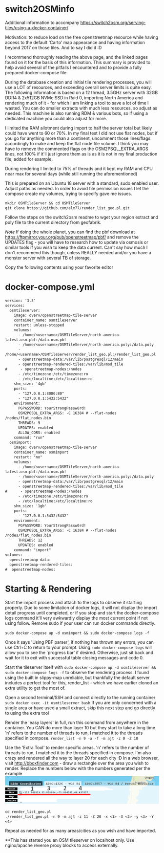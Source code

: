 # switch2OSMinfo
Additional information to accompany https://switch2osm.org/serving-tiles/using-a-docker-container/ 

Motivation: to reduce load on the free openstreetmap resource while having access to the default 'Carto' map appearance and having information beyond 2017 on those tiles. And to say I did it :D

I recommend thoroughly reading the above page, and the linked pages found on it for the basis of this information. This summary is provided to help avoid several of the pitfalls I encountered and to provide a fully prepared docker-compose file.

During the database creation and initial tile rendering processes, you will use a LOT of resources, and exceeding overall server limits is quite easy. The following information is based on a 12 thread, 3.5GHz server with 32GB DDR4 & 2x512GB NVMe SSD in Raid 0, importing North America and rendering much of it - for which I am linking a tool to save a lot of time I wasted. You can do smaller extracts with much less resources, so adjust as needed. This machine is also running RDM & various bots, so if using a dedicated machine you could also adjust for more.

I limited the RAM allotment during import to half the server total but likely could have went to 60 or 70%. In my final test I did not use flat nodes, but if you go for anything more than a continent, uncomment those lines/flags accordingly to make and keep the flat node file volume. I think you may have to remove the commented flags on the OSM2PSQL_EXTRA_ARGS lines, not 100% if it'll just ignore them as is as it is not in my final production file, added for example.

During rendering I limited to 75% of threads and it kept my RAM and CPU near max for several days (while still running the aforementioned)

This is prepared on an Ubuntu 18 server with a standard, sudo enabled user. Adjust paths as needed. In order to avoid file permission issues I let the compose create my volumes, trying to specify gave me issues.
```
mkdir OSMTileServer && cd OSMTileServer
git clone https://github.com/alx77/render_list_geo.pl.git
```

Follow the steps on the switch2osm readme to wget your region extract and poly file to the current directory from geofabrik. 

*Note* If doing the whole planet, you can find the pbf download at https://ftpmirror.your.org/pub/openstreetmap/pbf/ and
remove the UPDATES flag - you will have to research how to update via osmosis or similar tools if you wish to keep the data current. Can't say how much I don't recommend this though, unless REALLY needed and/or you have a monster server with several TB of storage.

Copy the following contents using your favorite editor

# docker-compose.yml
```
version: '3.5'
services:
  osmtileserver:
    image: overv/openstreetmap-tile-server
    container_name: osmtileserver
    restart: unless-stopped
    volumes:
      - /home/<username>/OSMTileServer/north-america-latest.osm.pbf:/data.osm.pbf
      - /home/<username>/OSMTileServer/north-america.poly:/data.poly
      - /home/<username>/OSMTileServer/render_list_geo.pl:/render_list_geo.pl
      - openstreetmap-data:/var/lib/postgresql/12/main
      - openstreetmap-rendered-tiles:/var/lib/mod_tile
#      - openstreetmap-nodes:/nodes
      - /etc/timezone:/etc/timezone:ro
      - /etc/localtime:/etc/localtime:ro
    shm_size: '4gb'
    ports:
      - "127.0.0.1:8080:80"
      - "127.0.0.1:5432:5432"
    environment:
      PGPASSWORD: YourStrongPassw0rd!
      OSM2PGSQL_EXTRA_ARGS: -C 16384 # --flat-nodes /nodes/flat_nodes.bin
      THREADS: 9
      UPDATES: enabled
      ALLOW_CORS: enabled
    command: "run"
  osmimport:
    image: overv/openstreetmap-tile-server
    container_name: osmimport
    restart: "no"
    volumes:
      - /home/<username>/OSMTileServer/north-america-latest.osm.pbf:/data.osm.pbf
      - /home/<username>/OSMTileServer/north-america.poly:/data.poly
      - openstreetmap-data:/var/lib/postgresql/12/main
      - openstreetmap-rendered-tiles:/var/lib/mod_tile
#      - openstreetmap-nodes:/nodes
      - /etc/timezone:/etc/timezone:ro
      - /etc/localtime:/etc/localtime:ro
    shm_size: '1gb'
    ports:
      - "127.0.0.1:5432:5432"
    environment:
      PGPASSWORD: YourStrongPassw0rd!
      OSM2PGSQL_EXTRA_ARGS: -C 16384 # --flat-nodes /nodes/flat_nodes.bin
      THREADS: 12
      UPDATES: enabled
    command: "import"
volumes:
  openstreetmap-data:
  openstreetmap-rendered-tiles:
#  openstreetmap-nodes:
```

# Starting & Rendering

Start the import process and attach to the logs to observe it starting properly. Due to some limitation of docker logs, it will not display the import detail progress until completed, or if you stop and start the docker-compose logs command it'll very awkwardly display the most current point if not using follow. Remove sudo if your user can run docker commands directly.

`sudo docker-compose up -d osmimport && sudo docker-compose logs -f`

Once it says 'Using PBF parser', if nothing has thrown any errors, you can use Ctrl+C to return to your prompt. Using `sudo docker-compose logs` will allow you to see the 'progress bar' if desired. Otherwise, just sit back and wait for it to exit with successful table closing messages and code 0.

Start the tileserver itself with `sudo docker-compose up -d osmtileserver && sudo docker-compose logs -f` to observe the rendering process. I found using the built in slippy-map unreliable, but thankfully the default server includes a perfect tool for this, render_list - which we have earlier cloned an extra utility to get the most of.

Open a second terminal/SSH and connect directly to the running container 
`sudo docker exec -it osmtileserver bash`
If you are only concerned with a single area or have used a small extract, skip this next step and go directly to using the extra tool

Render the 'easy layers' in full, run this command from anywhere in the container. You CAN do more than layer 10 but they start to take a long time. 'n' refers to the number of threads to run, I matched it to the threads specified in compose.
`render_list -n 9 -a -f -m ajt -z 0 -Z 10`

Use the 'Extra Tool' to render specific areas. 'n' refers to the number of threads to run, I matched it to the threads specified in compose. I'm also crazy and rendered all the way to layer 20 for each city :D
In a web browser, visit http://bboxfinder.com - draw a rectangle over the area you wish to render. Replace the numbers below with the numbers generated per the example
![Starting & Rendering](assets/example.png?raw=true)
```
cd render_list_geo.pl
./render_list_geo.pl -n 9 -m ajt -z 11 -Z 20 -x <1> -X <2> -y <3> -Y <4>
```

Repeat as needed for as many areas/cities as you wish and have imported.

**This has started you an OSM tileserver on localhost only. Use nginx/apache reverse proxy blocks to access externally.

